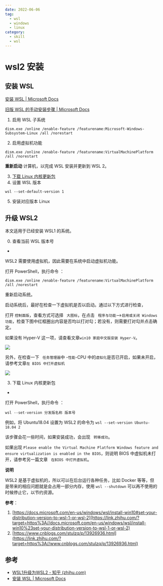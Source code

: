```yaml
---
date: 2022-06-06
tag:
  - wsl
  - windows
  - linux
category:
  - skill
  - wsl
---
```



# wsl2 安装

## 安装 WSL

[安装 WSL | Microsoft Docs](https://docs.microsoft.com/zh-cn/windows/wsl/install)

[旧版 WSL 的手动安装步骤 | Microsoft Docs](https://docs.microsoft.com/zh-cn/windows/wsl/install-manual)

1. 启用 WSL 子系统

```shell
dism.exe /online /enable-feature /featurename:Microsoft-Windows-Subsystem-Linux /all /norestart
```

2. 启用虚拟机功能

```shell
dism.exe /online /enable-feature /featurename:VirtualMachinePlatform /all /norestart
```

**重新启动** 计算机，以完成 WSL 安装并更新到 WSL 2。

3. [下载 Linux 内核更新包](https://wslstorestorage.blob.core.windows.net/wslblob/wsl_update_x64.msi)
4. 设置 WSL 版本

```shell
wsl --set-default-version 1
```

5. 安装对应版本 Linux

## 升级 WSL2

本文适用于已经安装 WSL1 的系统。

0. 查看当前 WSL 版本号
-

WSL2 需要使用虚拟机，因此需要在系统中启动虚拟机功能。

打开 PowerShell，执行命令 ：

```
dism.exe /online /enable-feature /featurename:VirtualMachinePlatform /all /norestart
```

重新启动系统。

启动系统后，最好在检查一下虚拟机是否以启动。通过以下方式进行检查，

打开 `控制面版`，查看方式可选择 ` 大图标`，在点击 ` 程序与功能`—>` 启用或关闭 Windows 功能 `，检查下图中红框圈出内容是否均以打对勾；若没有，则需要打对勾并点击确定。

如果没有 Hyper-V 这一项，请查看文章`win10 家庭中文版安装 Hyper-V`。

![](https://pic4.zhimg.com/v2-4e22d87c158bc69b9b5ef79fb72ca99f_b.jpg)

另外，在检查一下 ` 任务管理器`中 -` 性能 `-CPU 中的` 虚拟化 `是否已开启，如果未开启，请参考文章` 在 BIOS 中打开虚拟机 `

![](https://pic3.zhimg.com/v2-bdb6cddfe4bfbaa524706b5ee764545e_r.jpg)

3. 下载 Linux 内核更新包
-

打开 PowerShell，执行命令 ：

```
wsl --set-version 分发版名称 版本号
```

例如，将 Ubuntu18.04 设置为 WSL2 的命令为 `wsl --set-version Ubuntu-18.04 2`

该步骤会花一些时间，如果安装成功，会出现 ` 转移成功`。

如果出现 `Please enable the Virtual Machine Platform Windows feature and ensure virtualization is enabled in the BIOS`，则说明 BIOS 中虚拟机未打开，请参考另一篇文章 ` 在BIOS 中打开虚拟机`。

**说明**

 WSL2 是基于虚拟机的，所以可以在后台运行各种任务，比如 Docker 等等，但是带来的相应问题就是会占用一部分内存，使用 `wsl --shutdown` 可以再不使用的时候停止它，以节约资源。

**参考**：

1. [https://docs.microsoft.com/en-us/windows/wsl/install-win10#set-your-distribution-version-to-wsl-1-or-wsl-2](https://link.zhihu.com/?target=https%3A//docs.microsoft.com/en-us/windows/wsl/install-win10%23set-your-distribution-version-to-wsl-1-or-wsl-2)
2. [https://www.cnblogs.com/stulzq/p/13926936.html](https://link.zhihu.com/?target=https%3A//www.cnblogs.com/stulzq/p/13926936.html)

## 参考

- [WSL1升级为WSL2 - 知乎 (zhihu.com)](https://zhuanlan.zhihu.com/p/356397851)
- [安装 WSL | Microsoft Docs](https://docs.microsoft.com/zh-cn/windows/wsl/install)
